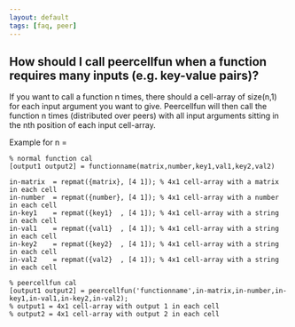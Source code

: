 ```yaml
---
layout: default
tags: [faq, peer]
---
```


## How should I call peercellfun when a function requires many inputs (e.g. key-value pairs)?

If you want to call a function n times, there should a cell-array of size(n,1) for each input argument you want to give. Peercellfun will then call the function n times (distributed over peers) with all input arguments sitting in the nth position of each input cell-array.

Example for n = 

	
	% normal function cal
	[output1 output2] = functionname(matrix,number,key1,val1,key2,val2)
	
	in-matrix  = repmat({matrix}, [4 1]); % 4x1 cell-array with a matrix in each cell
	in-number  = repmat({number}, [4 1]); % 4x1 cell-array with a number in each cell
	in-key1    = repmat({key1}  , [4 1]); % 4x1 cell-array with a string in each cell 
	in-val1    = repmat({val1}  , [4 1]); % 4x1 cell-array with a string in each cell
	in-key2    = repmat({key2}  , [4 1]); % 4x1 cell-array with a string in each cell
	in-val2    = repmat({val2}  , [4 1]); % 4x1 cell-array with a string in each cell
	
	% peercellfun cal
	[output1 output2] = peercellfun('functionname',in-matrix,in-number,in-key1,in-val1,in-key2,in-val2);
	% output1 = 4x1 cell-array with output 1 in each cell
	% output2 = 4x1 cell-array with output 2 in each cell

